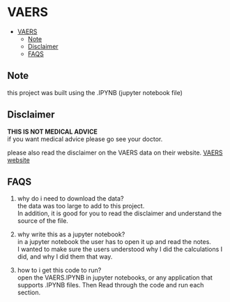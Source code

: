 # VAERS  


<!--TOC-->
* [VAERS](#vaers)
	* [Note](#note)
	* [Disclaimer](#disclaimer)
	* [FAQS](#faqs)

<!--TOC-->


## Note
this project was built using the .IPYNB (jupyter notebook file)

## Disclaimer
**THIS IS NOT MEDICAL ADVICE**  
if you want medical advice please go see your doctor.

please also read the disclaimer on the VAERS data on their website. 
[VAERS website](https://vaers.hhs.gov/data.html)



## FAQS
1. why do i need to download the data?  
the data was too large to add to this project.  
In addition, it is good for you to read the disclaimer and understand the source of the file.

2. why write this as a jupyter notebook?  
in a jupyter notebook the user has to open it up and read the notes.  
I wanted to make sure the users understood why I did the calculations I did, and why I did them that way.

3. how to i get this code to run?  
open the VAERS.IPYNB in jupyter notebooks, or any application that supports .IPYNB files. Then Read through the code and run each section.


